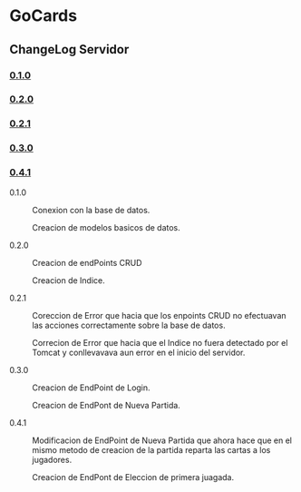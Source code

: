 # GoCards
## ChangeLog Servidor

### <a href=#V0.1.0>**0.1.0** </a>

### <a href=#V0.2.0>**0.2.0** </a>

### <a href=#V0.2.1>**0.2.1** </a>

### <a href=#V0.3.0>**0.3.0** </a>

### <a href=#V0.4.1>**0.4.1** </a>

<dl>
    <dt name="V0.1.0">0.1.0</dt>
    <dd>
        <p>Conexion con la base de datos.</p>
        <p>Creacion de modelos basicos de datos.</p>
    </dd>
</dl>
<dl>
    <dt name="V0.2.0">0.2.0</dt>
    <dd>
        <p>Creacion de endPoints CRUD</p>
        <p>Creacion de Indice.</p>
    </dd>
</dl>
<dl>
    <dt name="V0.2.1">0.2.1</dt>
    <dd>
        <p>Coreccion de Error que hacia que los enpoints CRUD no efectuavan las acciones correctamente sobre la base de datos.</p>
        <p>Correcion de Error que hacia que el Indice no fuera detectado por el Tomcat y conllevavava aun error en el inicio del servidor.</p>
    </dd>
</dl>
<dl>
    <dt name="V0.3.0">0.3.0</dt>
    <dd>
        <p>Creacion de EndPoint de Login.</p>
        <p>Creacion de EndPont de Nueva Partida.</p>
    </dd>
</dl>
<dl>
    <dt name="V0.4.1">0.4.1</dt>
    <dd>
        <p>Modificacion de EndPoint de Nueva Partida que ahora hace que en el mismo metodo de creacion de la partida reparta las cartas a los jugadores.</p>
        <p>Creacion de EndPont de Eleccion de primera juagada.</p>
    </dd>
</dl>